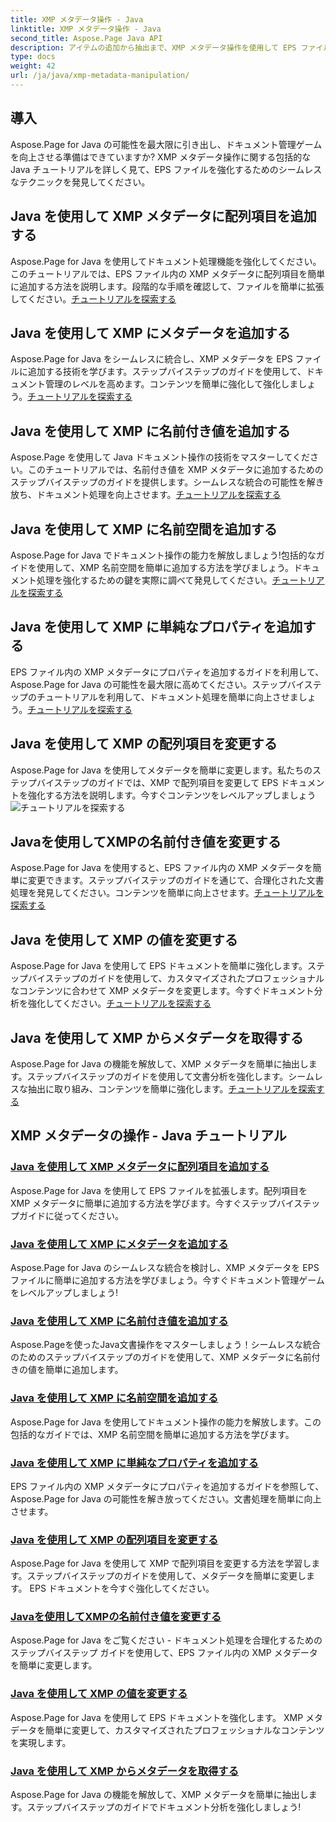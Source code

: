 ```yaml
---
title: XMP メタデータ操作 - Java
linktitle: XMP メタデータ操作 - Java
second_title: Aspose.Page Java API
description: アイテムの追加から抽出まで、XMP メタデータ操作を使用して EPS ファイルを簡単に強化します。当社のガイドを使用して文書管理を強化します。
type: docs
weight: 42
url: /ja/java/xmp-metadata-manipulation/
---
```


## 導入

Aspose.Page for Java の可能性を最大限に引き出し、ドキュメント管理ゲームを向上させる準備はできていますか? XMP メタデータ操作に関する包括的な Java チュートリアルを詳しく見て、EPS ファイルを強化するためのシームレスなテクニックを発見してください。

## Java を使用して XMP メタデータに配列項目を追加する

Aspose.Page for Java を使用してドキュメント処理機能を強化してください。このチュートリアルでは、EPS ファイル内の XMP メタデータに配列項目を簡単に追加する方法を説明します。段階的な手順を確認して、ファイルを簡単に拡張してください。[チュートリアルを探索する](./add-array-items/)

## Java を使用して XMP にメタデータを追加する

Aspose.Page for Java をシームレスに統合し、XMP メタデータを EPS ファイルに追加する技術を学びます。ステップバイステップのガイドを使用して、ドキュメント管理のレベルを高めます。コンテンツを簡単に強化して強化しましょう。[チュートリアルを探索する](./add-metadata/)

## Java を使用して XMP に名前付き値を追加する

Aspose.Page を使用して Java ドキュメント操作の技術をマスターしてください。このチュートリアルでは、名前付き値を XMP メタデータに追加するためのステップバイステップのガイドを提供します。シームレスな統合の可能性を解き放ち、ドキュメント処理を向上させます。[チュートリアルを探索する](./add-named-value/)

## Java を使用して XMP に名前空間を追加する

Aspose.Page for Java でドキュメント操作の能力を解放しましょう!包括的なガイドを使用して、XMP 名前空間を簡単に追加する方法を学びましょう。ドキュメント処理を強化するための鍵を実際に調べて発見してください。[チュートリアルを探索する](./add-namespace/)

## Java を使用して XMP に単純なプロパティを追加する

EPS ファイル内の XMP メタデータにプロパティを追加するガイドを利用して、Aspose.Page for Java の可能性を最大限に高めてください。ステップバイステップのチュートリアルを利用して、ドキュメント処理を簡単に向上させましょう。[チュートリアルを探索する](./add-simple-properties/)

## Java を使用して XMP の配列項目を変更する

Aspose.Page for Java を使用してメタデータを簡単に変更します。私たちのステップバイステップのガイドでは、XMP で配列項目を変更して EPS ドキュメントを強化する方法を説明します。今すぐコンテンツをレベルアップしましょう![チュートリアルを探索する](./change-array-items/)

## Javaを使用してXMPの名前付き値を変更する

Aspose.Page for Java を使用すると、EPS ファイル内の XMP メタデータを簡単に変更できます。ステップバイステップのガイドを通じて、合理化された文書処理を発見してください。コンテンツを簡単に向上させます。[チュートリアルを探索する](./change-named-value/)

## Java を使用して XMP の値を変更する

Aspose.Page for Java を使用して EPS ドキュメントを簡単に強化します。ステップバイステップのガイドを使用して、カスタマイズされたプロフェッショナルなコンテンツに合わせて XMP メタデータを変更します。今すぐドキュメント分析を強化してください。[チュートリアルを探索する](./change-values/)

## Java を使用して XMP からメタデータを取得する

Aspose.Page for Java の機能を解放して、XMP メタデータを簡単に抽出します。ステップバイステップのガイドを使用して文書分析を強化します。シームレスな抽出に取り組み、コンテンツを簡単に強化します。[チュートリアルを探索する](./get-metadata/)
## XMP メタデータの操作 - Java チュートリアル
### [Java を使用して XMP メタデータに配列項目を追加する](./add-array-items/)
Aspose.Page for Java を使用して EPS ファイルを拡張します。配列項目を XMP メタデータに簡単に追加する方法を学びます。今すぐステップバイステップガイドに従ってください。
### [Java を使用して XMP にメタデータを追加する](./add-metadata/)
Aspose.Page for Java のシームレスな統合を検討し、XMP メタデータを EPS ファイルに簡単に追加する方法を学びましょう。今すぐドキュメント管理ゲームをレベルアップしましょう!
### [Java を使用して XMP に名前付き値を追加する](./add-named-value/)
Aspose.Pageを使ったJava文書操作をマスターしましょう！シームレスな統合のためのステップバイステップのガイドを使用して、XMP メタデータに名前付きの値を簡単に追加します。
### [Java を使用して XMP に名前空間を追加する](./add-namespace/)
Aspose.Page for Java を使用してドキュメント操作の能力を解放します。この包括的なガイドでは、XMP 名前空間を簡単に追加する方法を学びます。
### [Java を使用して XMP に単純なプロパティを追加する](./add-simple-properties/)
EPS ファイル内の XMP メタデータにプロパティを追加するガイドを参照して、Aspose.Page for Java の可能性を解き放ってください。文書処理を簡単に向上させます。
### [Java を使用して XMP の配列項目を変更する](./change-array-items/)
Aspose.Page for Java を使用して XMP で配列項目を変更する方法を学習します。ステップバイステップのガイドを使用して、メタデータを簡単に変更します。 EPS ドキュメントを今すぐ強化してください。
### [Javaを使用してXMPの名前付き値を変更する](./change-named-value/)
Aspose.Page for Java をご覧ください - ドキュメント処理を合理化するためのステップバイステップ ガイドを使用して、EPS ファイル内の XMP メタデータを簡単に変更します。
### [Java を使用して XMP の値を変更する](./change-values/)
Aspose.Page for Java を使用して EPS ドキュメントを強化します。 XMP メタデータを簡単に変更して、カスタマイズされたプロフェッショナルなコンテンツを実現します。
### [Java を使用して XMP からメタデータを取得する](./get-metadata/)
Aspose.Page for Java の機能を解放して、XMP メタデータを簡単に抽出します。ステップバイステップのガイドでドキュメント分析を強化しましょう!
